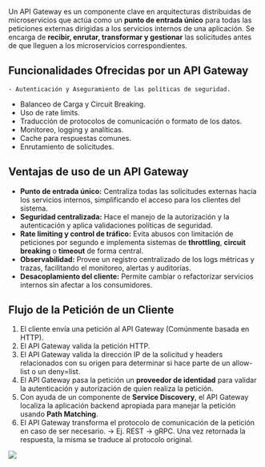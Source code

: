 Un API Gateway es un componente clave en arquitecturas distribuidas de microservicios que actúa como un **punto de entrada único** para todas las peticiones externas dirigidas a los servicios internos de una aplicación. Se encarga de **recibir, enrutar, transformar y gestionar** las solicitudes antes de que lleguen a los microservicios correspondientes.

## Funcionalidades Ofrecidas por un API Gateway
	- Autenticación y Aseguramiento de las políticas de seguridad.
- Balanceo de Carga y Circuit Breaking.
- Uso de rate limits.
- Traducción de protocolos de comunicación o formato de los datos.
- Monitoreo, logging y analíticas.
- Cache para respuestas comunes.
- Enrutamiento de solicitudes.

## Ventajas de uso de un API Gateway
- **Punto de entrada único:** Centraliza todas las solicitudes externas hacia los servicios internos, simplificando el acceso para los clientes del sistema.
- **Seguridad centralizada:** Hace el manejo de la autorización y la autenticación y aplica validaciones políticas de seguridad.
- **Rate limiting y control de tráfico:** Evita abusos con limitación de peticiones por segundo e implementa sistemas de **throttling**, **circuit breaking** o **timeout** de forma central.
- **Observabilidad:** Provee un registro centralizado de los logs métricas y trazas, facilitando el monitoreo, alertas y auditorías.
- **Desacoplamiento del cliente:** Permite cambiar o refactorizar servicios internos sin afectar a los consumidores.

## Flujo de la Petición de un Cliente
1. El cliente envía una petición al API Gateway (Comúnmente basada en HTTP).
2. El API Gateway valida la petición HTTP.
3. El API Gateway valida la dirección IP de la solicitud y headers relacionados con su origen para determinar si hace parte de un allow-list o un deny=list.
4. El API Gateway pasa la petición un **proveedor de identidad** para validar la autenticación y autorización de quien realiza la petición.
5. Con ayuda de un componente de **Service Discovery**, el API Gateway localiza la aplicación backend apropiada para manejar la petición usando **Path Matching**.
6. El API Gateway transforma el protocolo de comunicación de la petición en caso de ser necesario. -> Ej. REST -> gRPC. Una vez retornada la respuesta, la misma se traduce al protocolo original.

![](https://substackcdn.com/image/fetch/f_auto,q_auto:good,fl_progressive:steep/https%3A%2F%2Fsubstack-post-media.s3.amazonaws.com%2Fpublic%2Fimages%2Fcb0c8192-4b1b-4834-b068-20d8cfb65050_1856x1412.png)